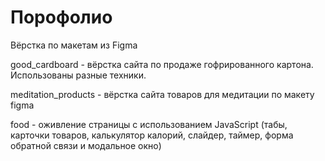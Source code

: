 # Порофолио
Вёрстка по макетам из Figma

good_cardboard - вёрстка сайта по продаже гофрированного картона. Использованы разные техники.

meditation_products - вёрстка сайта товаров для медитации по макету figma 

food - оживление страницы с использованием JavaScript (табы, карточки товаров, калькулятор калорий, слайдер, таймер, форма обратной связи и модальное окно)
